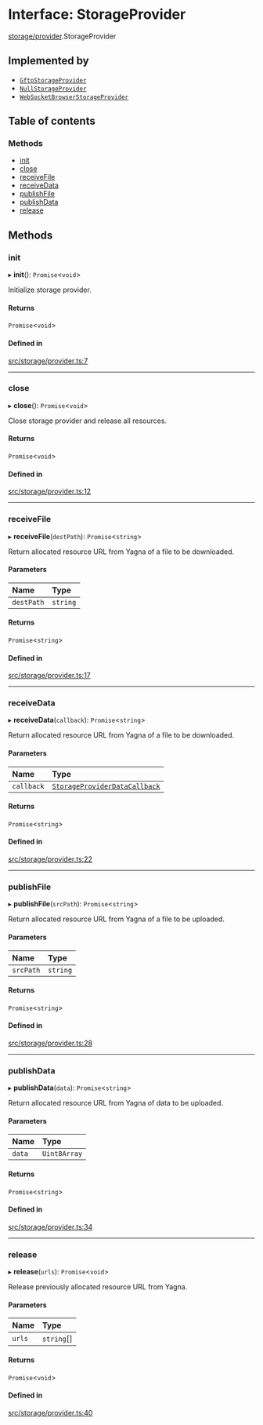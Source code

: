 # Interface: StorageProvider

[storage/provider](../modules/storage_provider).StorageProvider

## Implemented by

- [`GftpStorageProvider`](../classes/storage_gftp.GftpStorageProvider)
- [`NullStorageProvider`](../classes/storage_null.NullStorageProvider)
- [`WebSocketBrowserStorageProvider`](../classes/storage_ws_browser.WebSocketBrowserStorageProvider)

## Table of contents

### Methods

- [init](storage_provider.StorageProvider#init)
- [close](storage_provider.StorageProvider#close)
- [receiveFile](storage_provider.StorageProvider#receivefile)
- [receiveData](storage_provider.StorageProvider#receivedata)
- [publishFile](storage_provider.StorageProvider#publishfile)
- [publishData](storage_provider.StorageProvider#publishdata)
- [release](storage_provider.StorageProvider#release)

## Methods

### init

▸ **init**(): `Promise`\<`void`\>

Initialize storage provider.

#### Returns

`Promise`\<`void`\>

#### Defined in

[src/storage/provider.ts:7](https://github.com/golemfactory/golem-js/blob/614ea72/src/storage/provider.ts#L7)

___

### close

▸ **close**(): `Promise`\<`void`\>

Close storage provider and release all resources.

#### Returns

`Promise`\<`void`\>

#### Defined in

[src/storage/provider.ts:12](https://github.com/golemfactory/golem-js/blob/614ea72/src/storage/provider.ts#L12)

___

### receiveFile

▸ **receiveFile**(`destPath`): `Promise`\<`string`\>

Return allocated resource URL from Yagna of a file to be downloaded.

#### Parameters

| Name | Type |
| :------ | :------ |
| `destPath` | `string` |

#### Returns

`Promise`\<`string`\>

#### Defined in

[src/storage/provider.ts:17](https://github.com/golemfactory/golem-js/blob/614ea72/src/storage/provider.ts#L17)

___

### receiveData

▸ **receiveData**(`callback`): `Promise`\<`string`\>

Return allocated resource URL from Yagna of a file to be downloaded.

#### Parameters

| Name | Type |
| :------ | :------ |
| `callback` | [`StorageProviderDataCallback`](../modules/storage_provider#storageproviderdatacallback) |

#### Returns

`Promise`\<`string`\>

#### Defined in

[src/storage/provider.ts:22](https://github.com/golemfactory/golem-js/blob/614ea72/src/storage/provider.ts#L22)

___

### publishFile

▸ **publishFile**(`srcPath`): `Promise`\<`string`\>

Return allocated resource URL from Yagna of a file to be uploaded.

#### Parameters

| Name | Type |
| :------ | :------ |
| `srcPath` | `string` |

#### Returns

`Promise`\<`string`\>

#### Defined in

[src/storage/provider.ts:28](https://github.com/golemfactory/golem-js/blob/614ea72/src/storage/provider.ts#L28)

___

### publishData

▸ **publishData**(`data`): `Promise`\<`string`\>

Return allocated resource URL from Yagna of data to be uploaded.

#### Parameters

| Name | Type |
| :------ | :------ |
| `data` | `Uint8Array` |

#### Returns

`Promise`\<`string`\>

#### Defined in

[src/storage/provider.ts:34](https://github.com/golemfactory/golem-js/blob/614ea72/src/storage/provider.ts#L34)

___

### release

▸ **release**(`urls`): `Promise`\<`void`\>

Release previously allocated resource URL from Yagna.

#### Parameters

| Name | Type |
| :------ | :------ |
| `urls` | `string`[] |

#### Returns

`Promise`\<`void`\>

#### Defined in

[src/storage/provider.ts:40](https://github.com/golemfactory/golem-js/blob/614ea72/src/storage/provider.ts#L40)
